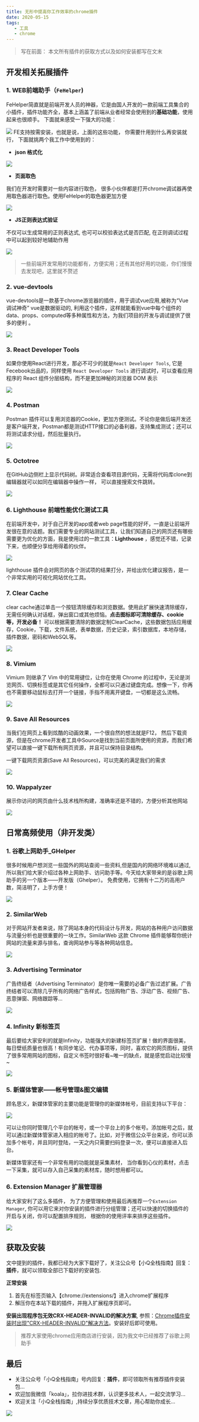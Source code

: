 ```yaml
---
title: 无形中提高你工作效率的chrome插件
date: 2020-05-15
tags:
   - 工具
   - chrome
---
```


> 写在前面： 本文所有插件的获取方式以及如何安装都写在文末
## 开发相关拓展插件
### 1. WEB前端助手（`FeHelper`)
FeHelper简直就是前端开发人员的神器，它是由国人开发的一款前端工具集合的小插件，插件功能齐全，基本上涵盖了前端从业者经常会使用到的**基础功能**，使用起来也很顺手。
下面就来感受一下强大的功能：
<!-- ![](https://user-gold-cdn.xitu.io/2020/3/1/17095b006ac97cce?w=916&h=684&f=png&s=97942) -->
![](../../.vuepress/public/images/17095b006ac97cce.jpg)
FE支持按需安装，也就是说，上面的这些功能， 你需要什用到什么再安装就行， 下面就挑两个我工作中使用到的：

- **json 格式化**

<!-- ![](https://user-gold-cdn.xitu.io/2020/3/1/17095d86404f995d?w=1232&h=754&f=gif&s=117613) -->
![](../../.vuepress/public/images/17095d86404f995d.gif)

- **页面取色**

我们在开发时需要对一些内容进行取色， 很多小伙伴都是打开chrome调试器再使用取色器进行取色。使用FeHelper的取色器更加方便


<!-- ![](https://user-gold-cdn.xitu.io/2020/4/21/1719cab5032fe701?w=726&h=533&f=gif&s=415010) -->
![](../../.vuepress/public/images/1719cab5032fe701.gif)

- **JS正则表达式验证**

不仅可以生成常用的正则表达式, 也可可以校验表达式是否匹配, 在正则调试过程中可以起到较好地辅助作用

<!-- ![](https://user-gold-cdn.xitu.io/2020/3/1/17096198ca3452a6?w=1165&h=841&f=gif&s=216969) -->
![](../../.vuepress/public/images/17096198ca3452a6.gif)

> 一些前端开发常用的功能都有，方便实用；还有其他好用的功能，你们慢慢去发现吧，这里就不赘述


### 2. vue-devtools
vue-devtools是一款基于chrome游览器的插件，用于调试vue应用,被称为“Vue 调试神奇”
vue是数据驱动的, 利用这个插件，这样就能看到vue中每个组件的data、props、computed等多种属性和方法，为我们项目的开发与调试提供了很多的便利 。

<!-- ![](https://user-gold-cdn.xitu.io/2020/3/4/170a481bdf24821c?w=835&h=637&f=gif&s=192248) -->
![](../../.vuepress/public/images/170a481bdf24821c.gif)

### 3. React Developer Tools
如果你使用React进行开发，那必不可少的就是`React Developer Tools`, 它是Fecebook出品的，同样使用 `React Developer Tools` 进行调试时，可以查看应用程序的 React 组件分层结构，而不是更加神秘的浏览器 DOM 表示

<!-- ![](https://user-gold-cdn.xitu.io/2020/3/4/170a4a1a6638ad49?w=822&h=637&f=gif&s=289077) -->
![](../../.vuepress/public/images/170a4a1a6638ad49.gif)

### 4. Postman
Postman 插件可以复用浏览器的Cookie，更加方便测试。不论你是做后端开发还是客户端开发，Postman都是测试HTTP接口的必备利器，支持集成测试；还可以将测试请求分组，然后批量执行。

<!-- ![](https://user-gold-cdn.xitu.io/2020/3/4/170a524ee5d9b67a?w=1026&h=759&f=gif&s=223616) -->
![](../../.vuepress/public/images/170a524ee5d9b67a.gif)

### 5. Octotree
在GitHub边侧栏上显示代码树。非常适合查看项目源代码，无需将代码库clone到编辑器就可以如同在编辑器中操作一样， 可以直接搜索文件跳转。

<!-- ![](https://user-gold-cdn.xitu.io/2020/3/4/170a5fc5819a54b5?w=875&h=486&f=gif&s=1250278) -->
![](../../.vuepress/public/images/170a5fc5819a54b5.gif)

### 6. Lighthouse 前端性能优化测试工具
在前端开发中，对于自己开发的app或者web page性能的好坏，一直是让前端开发很在意的话题。我们需要专业的网站测试工具，让我们知道自己的网页还有哪些需要更为优化的方面，我是使用过的一款工具：**Lighthouse** ，感觉还不错，记录下来，也顺便分享给用得着的伙伴。

<!-- ![](https://user-gold-cdn.xitu.io/2020/3/5/170a9bd0e62db47d?w=644&h=391&f=png&s=40177) -->
![](../../.vuepress/public/images/170a9bd0e62db47d.png)

lighthouse 插件会对网页的各个测试项的结果打分，并给出优化建议报告，是一个非常实用的可视化网站优化工具。

### 7. Clear Cache
clear cache通过单击一个按钮清除缓存和浏览数据。使用此扩展快速清除缓存，无需任何确认对话框，弹出窗口或其他烦恼。**点击图标即可清除缓存、cookie等，开发必备！** 可以根据需要清除的数据定制ClearCache，这些数据包括应用缓存，Cookie，下载，文件系统，表单数据，历史记录，索引数据库，本地存储，插件数据，密码和WebSQL等。

<!-- ![](https://user-gold-cdn.xitu.io/2020/3/5/170a943bfa2574d8?w=886&h=616&f=gif&s=165724) -->
![](../../.vuepress/public/images/170a943bfa2574d8.gif)

### 8. Vimium
Vimium 则继承了 Vim 中的常用键位，让你在使用 Chrome 的过程中，无论是浏览网页、切换标签或是其它任何操作，全都可以只通过键盘完成。想像一下，你再也不需要移动鼠标去打开一个链接，手指不用离开键盘，一切都是这么流畅。

<!-- ![](https://user-gold-cdn.xitu.io/2020/3/5/170a8755cb273805?w=553&h=307&f=png&s=50201) -->
![](./../../.vuepress/public/images/170a8755cb273805.png)


### 9. Save All Resources
当我们在网页上看到炫酷的动画效果，一个很自然的想法就是F12， 然后下载资源，但是在chrome开发者工具中Source是找到当前页面所使用的资源，而我们希望可以直接一键下载所有网页资源，并且可以保持目录结构。

一键下载网页资源(Save All Resources)，可以完美的满足我们的需求
<!-- ![](https://user-gold-cdn.xitu.io/2020/3/5/170a9d02dcfac65b?w=654&h=338&f=png&s=96729) -->
![](../../.vuepress/public/images/170a9d02dcfac65b.png)

### 10. Wappalyzer

 展示你访问的网页由什么技术栈所构建，准确率还是不错的，方便分析其他网站
 
<!-- ![](https://user-gold-cdn.xitu.io/2020/3/5/170a8c948506c14a?w=886&h=616&f=gif&s=128648) -->
![](../../.vuepress/public/images/170a8c948506c14a.gif)



## 日常高频使用（非开发类）

### 1. 谷歌上网助手_GHelper

很多时候用户想浏览一些国外的网站查阅一些资料,但是国内的网络环境难以通过, 所以我们给大家介绍过各种上网助手、访问助手等。今天给大家带来的是谷歌上网助手的另一个版本——开发版（Ghelper）。
免费使用，它拥有十二万的高用户数，简洁明了，上手方便！

<!-- ![](https://user-gold-cdn.xitu.io/2020/3/5/170a8724fceb736e?w=659&h=390&f=png&s=17823) -->
![](./../../.vuepress/public/images/170a8724fceb736e.png)
 
### 2. SimilarWeb

对于网站开发者来说，除了网站本身的代码设计与开发，网站的各种用户访问数据与流量分析也是很重要的一块工作。SimilarWeb 这款 Chrome 插件能够帮你统计网站的流量来源与排名，查询网站参与等各种网站信息。

<!-- ![](https://user-gold-cdn.xitu.io/2020/3/5/170a9533b2f274dc?w=886&h=616&f=gif&s=597236) -->
![](../../.vuepress/public/images/170a9533b2f274dc.gif)

### 3. Advertising Terminator

广告终结者（Advertising Terminator）是你唯一需要的必备广告过滤扩展。广告终结者可以清除几乎所有的网络广告样式，包括购物广告、浮动广告、视频广告、恶意弹窗、网络跟踪等...

<!-- ![](https://user-gold-cdn.xitu.io/2020/3/5/170a992cc0ce15e8?w=1375&h=634&f=png&s=78515) -->
![](./../../.vuepress/public/images/170a992cc0ce15e8.png)

### 4. Infinity 新标签页

最后要给大家安利的就是Infinity，功能强大的新建标签页扩展！做的界面很美，每日壁纸质量也很高！有同步笔记、代办事项等，同时，喜欢它的网页图标，提供了很多常用网站的图标，自定义书签时很好看~唯一的缺点，就是感觉启动比较慢~

<!-- ![](https://user-gold-cdn.xitu.io/2020/3/5/170a9dfde8f5582e?w=1144&h=783&f=gif&s=2844290) -->
![](./../../.vuepress/public/images/170a9dfde8f5582e.gif)


### 5. 新媒体管家——帐号管理&图文编辑

顾名思义，新媒体管家的主要功能是管理你的新媒体帐号，目前支持以下平台：

<!-- ![](https://user-gold-cdn.xitu.io/2020/4/21/1719cbe7124ef52f?w=522&h=513&f=png&s=56500) -->
![](../../.vuepress/public/images/1719cbe7124ef52f.png)

可以让你同时管理几个平台的帐号，或一个平台上的多个帐号。添加帐号之后，就可以通过新媒体管家进入相应的帐号了。比如，对于微信公众平台来说，你可以添加多个帐号，并且同时登陆，一天之内只需要扫码登录一次，便可以直接进入后台。

新媒体管家还有一个非常有用的功能就是采集素材， 当你看到心仪的素材，点击一下采集，就可以存入自己采集的素材库，随时想用都可以。

### 6. Extension Manager 扩展管理器
给大家安利了这么多插件， 为了方便管理和使用最后再推荐一个`Extension Manager`, 你可以用它来对你安装的插件进行分组管理；还可以快速的切换插件的开启与关闭，你可以配置排序规则， 根据你的使用评率来排序这些插件。

<!-- ![](https://user-gold-cdn.xitu.io/2020/4/21/1719cd83808f1191?w=582&h=544&f=png&s=68540) -->
![](../../.vuepress/public/images/1719cd83808f1191.png)


## 获取及安装
文中提到的插件，我都已经为大家下载好了，关注公众号【小Q全栈指南】回复：**插件**，就可以领取全部已下载好的安装包.

**正常安装**
1. 首先在标签页输入【chrome://extensions/】进入chrome扩展程序
2. 解压你在本站下载的插件，并拖入扩展程序页即可。

**安装出现程序包无效CRX-HEADER-INVALID的解决方案**, 参照：[Chrome插件安装时出现"CRX-HEADER-INVALID"解决方法](https://chromecj.com/utilities/2019-04/1971.html)。安装好后即可使用。


> 推荐大家使用chrome应用商店进行安装，因为我文中已经推荐了谷歌上网助手
## 最后
- 关注公众号「小Q全栈指南」号内回复：**插件**，即可领取所有推荐插件安装包...
- 欢迎加我微信「koala」，拉你进技术群，认识更多技术人，一起交流学习...
- 欢迎关注「小Q全栈指南」,持续分享优质技术文章，用心帮助你成长...


![](../../.vuepress/public/ggh.jpg)

